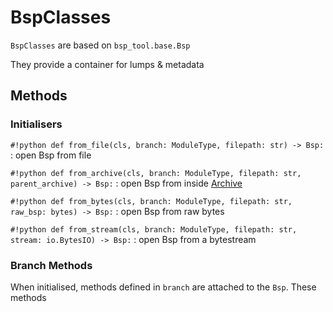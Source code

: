 # BspClasses

`BspClasses` are based on `bsp_tool.base.Bsp`

They provide a container for lumps & metadata



## Methods
### Initialisers
`#!python def from_file(cls, branch: ModuleType, filepath: str) -> Bsp:`
:   open Bsp from file

`#!python def from_archive(cls, branch: ModuleType, filepath: str, parent_archive) -> Bsp:`
:   open Bsp from inside [Archive](archive_classes.md)

`#!python def from_bytes(cls, branch: ModuleType, filepath: str, raw_bsp: bytes) -> Bsp:`
:   open Bsp from raw bytes

`#!python def from_stream(cls, branch: ModuleType, filepath: str, stream: io.BytesIO) -> Bsp:`
:   open Bsp from a bytestream

<!-- TODO: uncomment when it's actually a feature
### General Utilities
`#!python def save(self):`
:   save edits made to Bsp
    writes to `Bsp.folder`/`Bsp.filename`
-->

### Branch Methods
When initialised, methods defined in `branch` are attached to the `Bsp`.
These methods 
